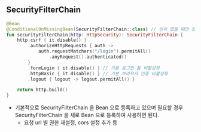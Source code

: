 ## SecurityFilterChain
```kotlin
@Bean
@ConditionalOnMissingBean(SecurityFilterChain::class) // 빈이 없을 때만 등록
fun securityFilterChain(http: HttpSecurity): SecurityFilterChain {
    http.csrf { it.disable() }
        .authorizeHttpRequests { auth ->
            auth.requestMatchers("/login").permitAll()
                .anyRequest().authenticated()
        }
        .formLogin { it.disable() } // 기본 로그인 폼 비활성화
        .httpBasic { it.disable() } // 기본 브라우저 인증 비활성화
        .logout { logout -> logout.permitAll() }

    return http.build()
}
```
- 기본적으로 SecurityFilterChain 을 Bean 으로 등록하고 있으며 필요할 경우 SecurityFilterChain 을 새로 Bean 으로 등록하여 사용하면 된다.
    - 요청 url 별 권한 재설정, cors 설정 추가 등
